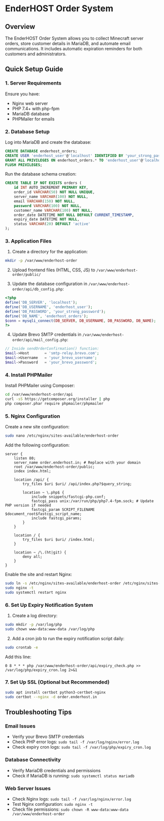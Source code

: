 
# EnderHOST Order System

## Overview
The EnderHOST Order System allows you to collect Minecraft server orders, store customer details in MariaDB, and automate email communications. It includes automatic expiration reminders for both customers and administrators.

## Quick Setup Guide

### 1. Server Requirements
Ensure you have:
- Nginx web server
- PHP 7.4+ with php-fpm
- MariaDB database
- PHPMailer for emails

### 2. Database Setup
Log into MariaDB and create the database:
```sql
CREATE DATABASE enderhost_orders;
CREATE USER 'enderhost_user'@'localhost' IDENTIFIED BY 'your_strong_password';
GRANT ALL PRIVILEGES ON enderhost_orders.* TO 'enderhost_user'@'localhost';
FLUSH PRIVILEGES;
```

Run the database schema creation:
```sql
CREATE TABLE IF NOT EXISTS orders (
    id INT AUTO_INCREMENT PRIMARY KEY,
    order_id VARCHAR(50) NOT NULL UNIQUE,
    server_name VARCHAR(100) NOT NULL,
    email VARCHAR(150) NOT NULL,
    password VARCHAR(100) NOT NULL,
    customer_name VARCHAR(100) NOT NULL,
    order_date DATETIME NOT NULL DEFAULT CURRENT_TIMESTAMP,
    expiry_date DATETIME NOT NULL,
    status VARCHAR(20) DEFAULT 'active'
);
```

### 3. Application Files
1. Create a directory for the application:
```bash
mkdir -p /var/www/enderhost-order
```

2. Upload frontend files (HTML, CSS, JS) to `/var/www/enderhost-order/public/`

3. Update the database configuration in `/var/www/enderhost-order/api/db_config.php`:
```php
<?php
define('DB_SERVER', 'localhost');
define('DB_USERNAME', 'enderhost_user');
define('DB_PASSWORD', 'your_strong_password');
define('DB_NAME', 'enderhost_orders');
$conn = mysqli_connect(DB_SERVER, DB_USERNAME, DB_PASSWORD, DB_NAME);
?>
```

4. Update Brevo SMTP credentials in `/var/www/enderhost-order/api/mail_config.php`:
```php
// Inside sendOrderConfirmation() function:
$mail->Host       = 'smtp-relay.brevo.com';
$mail->Username   = 'your_brevo_username';
$mail->Password   = 'your_brevo_password';
```

### 4. Install PHPMailer
Install PHPMailer using Composer:
```bash
cd /var/www/enderhost-order/api
curl -sS https://getcomposer.org/installer | php
php composer.phar require phpmailer/phpmailer
```

### 5. Nginx Configuration
Create a new site configuration:
```bash
sudo nano /etc/nginx/sites-available/enderhost-order
```

Add the following configuration:
```nginx
server {
    listen 80;
    server_name order.enderhost.in; # Replace with your domain
    root /var/www/enderhost-order/public;
    index index.html;

    location /api/ {
        try_files $uri $uri/ /api/index.php?$query_string;
        
        location ~ \.php$ {
            include snippets/fastcgi-php.conf;
            fastcgi_pass unix:/var/run/php/php7.4-fpm.sock; # Update PHP version if needed
            fastcgi_param SCRIPT_FILENAME $document_root$fastcgi_script_name;
            include fastcgi_params;
        }
    }

    location / {
        try_files $uri $uri/ /index.html;
    }

    location ~ /\.(ht|git) {
        deny all;
    }
}
```

Enable the site and restart Nginx:
```bash
sudo ln -s /etc/nginx/sites-available/enderhost-order /etc/nginx/sites-enabled/
sudo nginx -t
sudo systemctl restart nginx
```

### 6. Set Up Expiry Notification System

1. Create a log directory:
```bash
sudo mkdir -p /var/log/php
sudo chown www-data:www-data /var/log/php
```

2. Add a cron job to run the expiry notification script daily:
```bash
sudo crontab -e
```

Add this line:
```
0 8 * * * php /var/www/enderhost-order/api/expiry_check.php >> /var/log/php/expiry_cron.log 2>&1
```

### 7. Set Up SSL (Optional but Recommended)
```bash
sudo apt install certbot python3-certbot-nginx
sudo certbot --nginx -d order.enderhost.in
```

## Troubleshooting Tips

### Email Issues
- Verify your Brevo SMTP credentials
- Check PHP error logs: `sudo tail -f /var/log/nginx/error.log`
- Check expiry cron logs: `sudo tail -f /var/log/php/expiry_cron.log`

### Database Connectivity
- Verify MariaDB credentials and permissions
- Check if MariaDB is running: `sudo systemctl status mariadb`

### Web Server Issues
- Check Nginx logs: `sudo tail -f /var/log/nginx/error.log`
- Test Nginx configuration: `sudo nginx -t`
- Check file permissions: `sudo chown -R www-data:www-data /var/www/enderhost-order`
